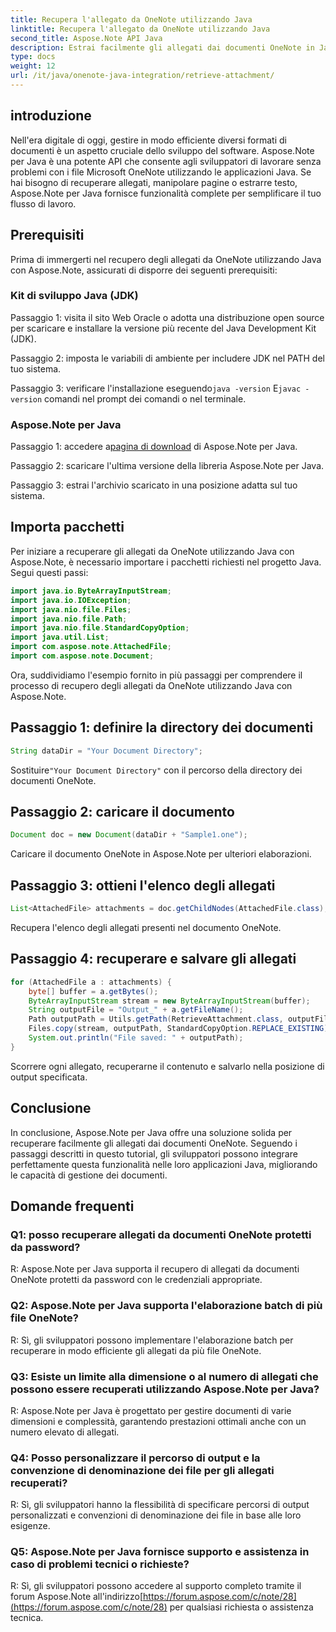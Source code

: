 ```yaml
---
title: Recupera l'allegato da OneNote utilizzando Java
linktitle: Recupera l'allegato da OneNote utilizzando Java
second_title: Aspose.Note API Java
description: Estrai facilmente gli allegati dai documenti OneNote in Java! Aspose.Note gestisce tutti i formati e l'elaborazione batch. Semplici passaggi e codice inclusi! #OneNote #Java #Aspose
type: docs
weight: 12
url: /it/java/onenote-java-integration/retrieve-attachment/
---
```

## introduzione

Nell'era digitale di oggi, gestire in modo efficiente diversi formati di documenti è un aspetto cruciale dello sviluppo del software. Aspose.Note per Java è una potente API che consente agli sviluppatori di lavorare senza problemi con i file Microsoft OneNote utilizzando le applicazioni Java. Se hai bisogno di recuperare allegati, manipolare pagine o estrarre testo, Aspose.Note per Java fornisce funzionalità complete per semplificare il tuo flusso di lavoro.

## Prerequisiti

Prima di immergerti nel recupero degli allegati da OneNote utilizzando Java con Aspose.Note, assicurati di disporre dei seguenti prerequisiti:

### Kit di sviluppo Java (JDK)

Passaggio 1: visita il sito Web Oracle o adotta una distribuzione open source per scaricare e installare la versione più recente del Java Development Kit (JDK).

Passaggio 2: imposta le variabili di ambiente per includere JDK nel PATH del tuo sistema.

 Passaggio 3: verificare l'installazione eseguendo`java -version` E`javac -version` comandi nel prompt dei comandi o nel terminale.

### Aspose.Note per Java

 Passaggio 1: accedere a[pagina di download](https://releases.aspose.com/note/java/) di Aspose.Note per Java.

Passaggio 2: scaricare l'ultima versione della libreria Aspose.Note per Java.

Passaggio 3: estrai l'archivio scaricato in una posizione adatta sul tuo sistema.

## Importa pacchetti

Per iniziare a recuperare gli allegati da OneNote utilizzando Java con Aspose.Note, è necessario importare i pacchetti richiesti nel progetto Java. Segui questi passi:

```java
import java.io.ByteArrayInputStream;
import java.io.IOException;
import java.nio.file.Files;
import java.nio.file.Path;
import java.nio.file.StandardCopyOption;
import java.util.List;
import com.aspose.note.AttachedFile;
import com.aspose.note.Document;
```

Ora, suddividiamo l'esempio fornito in più passaggi per comprendere il processo di recupero degli allegati da OneNote utilizzando Java con Aspose.Note.

## Passaggio 1: definire la directory dei documenti

```java
String dataDir = "Your Document Directory";
```

 Sostituire`"Your Document Directory"` con il percorso della directory dei documenti OneNote.

## Passaggio 2: caricare il documento

```java
Document doc = new Document(dataDir + "Sample1.one");
```

Caricare il documento OneNote in Aspose.Note per ulteriori elaborazioni.

## Passaggio 3: ottieni l'elenco degli allegati

```java
List<AttachedFile> attachments = doc.getChildNodes(AttachedFile.class);
```

Recupera l'elenco degli allegati presenti nel documento OneNote.

## Passaggio 4: recuperare e salvare gli allegati

```java
for (AttachedFile a : attachments) {
    byte[] buffer = a.getBytes();
    ByteArrayInputStream stream = new ByteArrayInputStream(buffer);
    String outputFile = "Output_" + a.getFileName();
    Path outputPath = Utils.getPath(RetrieveAttachment.class, outputFile);
    Files.copy(stream, outputPath, StandardCopyOption.REPLACE_EXISTING);
    System.out.println("File saved: " + outputPath);
}
```

Scorrere ogni allegato, recuperarne il contenuto e salvarlo nella posizione di output specificata.

## Conclusione

In conclusione, Aspose.Note per Java offre una soluzione solida per recuperare facilmente gli allegati dai documenti OneNote. Seguendo i passaggi descritti in questo tutorial, gli sviluppatori possono integrare perfettamente questa funzionalità nelle loro applicazioni Java, migliorando le capacità di gestione dei documenti.

## Domande frequenti

### Q1: posso recuperare allegati da documenti OneNote protetti da password?

R: Aspose.Note per Java supporta il recupero di allegati da documenti OneNote protetti da password con le credenziali appropriate.

### Q2: Aspose.Note per Java supporta l'elaborazione batch di più file OneNote?

R: Sì, gli sviluppatori possono implementare l'elaborazione batch per recuperare in modo efficiente gli allegati da più file OneNote.

### Q3: Esiste un limite alla dimensione o al numero di allegati che possono essere recuperati utilizzando Aspose.Note per Java?

R: Aspose.Note per Java è progettato per gestire documenti di varie dimensioni e complessità, garantendo prestazioni ottimali anche con un numero elevato di allegati.

### Q4: Posso personalizzare il percorso di output e la convenzione di denominazione dei file per gli allegati recuperati?

R: Sì, gli sviluppatori hanno la flessibilità di specificare percorsi di output personalizzati e convenzioni di denominazione dei file in base alle loro esigenze.

### Q5: Aspose.Note per Java fornisce supporto e assistenza in caso di problemi tecnici o richieste?

R: Sì, gli sviluppatori possono accedere al supporto completo tramite il forum Aspose.Note all'indirizzo[https://forum.aspose.com/c/note/28](https://forum.aspose.com/c/note/28) per qualsiasi richiesta o assistenza tecnica.